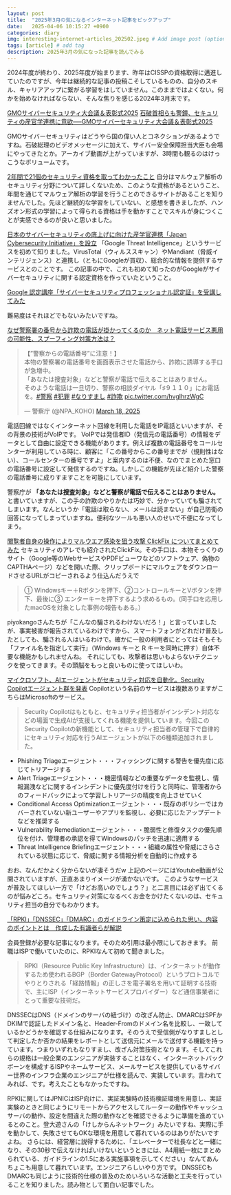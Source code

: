 ```yaml
---
layout: post
title:  "2025年3月の気になるインターネット記事をピックアップ"
date:   2025-04-06 10:15:27 +0900
categories: diary
img: interesting-internet-articles_202502.jpeg # Add image post (optional)
tags: [article] # add tag
description: 2025年3月の気になった記事を読んでみる
---
```


2024年度が終わり、2025年度が始まります、昨年はCISSPの資格取得に邁進していたのですが、今年は継続的な記事の投稿こそしているものの、自分のスキル、キャリアアップに繋がる学習をはしていません。このままではよくない。何かを始めなければならない、そんな焦りを感じる2024年3月末です。

[GMOサイバーセキュリティ大会議＆表彰式2025](https://www.gmo.jp/security/conference/2025/)
[石破首相らも警鐘、セキュリティの産官学連携に意欲──GMOサイバーセキュリティ大会議＆表彰式2025](https://enterprisezine.jp/news/detail/21582)

GMOサイバーセキュリティはどうやら国の偉い人とコネクションがあるようですね。石破総理のビデオメッセージに加えて、サイバー安全保障担当大臣も会場にやってきたとか。アーカイブ動画が上がっていますが、3時間も観るのはけっこうなボリュームです。

[2年間で21個のセキュリティ資格を取ってわかったこと](https://zenn.dev/the_art_of_nerd/articles/31c6958121404f)
自分はマルウェア解析のセキュリティ分野について詳しくないため、このような資格があるということ、年間を通じてマルウェア解析の学習を行うことのできるサイトがあることを知りませんでした。先ほど継続的な学習をしていない、と感想を書きましたが、ハンズオン形式の学習によって得られる資格は手を動かすことでスキルが身につくことが実感できるのが良いと思いました。

[日本のサイバーセキュリティの底上げに向けた産学官連携「Japan Cybersecurity Initiative」を設立](https://blog.google/intl/ja-jp/company-news/technology/cybersecurity-initiative/)
「Google Threat Intelligence」というサービスを初めて知りました。VirusTotal（ウィルススキャン）やMandiant（脅威インテリジェンス）と連携し（ともにGoogleが買収）、総合的な情報を提供するサービスとのことです。
この記事の中で、これも初めて知ったのがGoogleがサイバーセキュリティに関する認定資格を作っていたということ。

[Google 認定講座「サイバーセキュリティプロフェッショナル認定証」を受講してみた](https://ma-vericks.com/blog/cyber-security/)

難易度はそれほどでもないみたいですね。


[なぜ警察署の番号から詐欺の電話が掛かってくるのか　ネット電話サービス悪用の可能性、スプーフィング対策方法は？](https://www.itmedia.co.jp/mobile/articles/2503/19/news203.html)

<blockquote class="twitter-tweet"><p lang="ja" dir="ltr">【”警察からの電話番号”に注意！】<br>本物の警察署の電話番号を画面表示させた電話から、詐欺に誘導する手口が急増中。<br>「あなたは捜査対象」などと警察が電話で伝えることはありません。<br>そのような電話は一旦切り、警察の相談ダイヤル「♯９１１０」にお電話を。<a href="https://twitter.com/hashtag/%E8%AD%A6%E5%AF%9F?src=hash&amp;ref_src=twsrc%5Etfw">#警察</a> <a href="https://twitter.com/hashtag/%E7%8A%AF%E7%BD%AA?src=hash&amp;ref_src=twsrc%5Etfw">#犯罪</a> <a href="https://twitter.com/hashtag/%E3%81%AA%E3%82%8A%E3%81%99%E3%81%BE%E3%81%97?src=hash&amp;ref_src=twsrc%5Etfw">#なりすまし</a> <a href="https://twitter.com/hashtag/%E8%A9%90%E6%AC%BA?src=hash&amp;ref_src=twsrc%5Etfw">#詐欺</a> <a href="https://t.co/hvgIhrzWgC">pic.twitter.com/hvgIhrzWgC</a></p>&mdash; 警察庁 (@NPA_KOHO) <a href="https://twitter.com/NPA_KOHO/status/1901868670470488540?ref_src=twsrc%5Etfw">March 18, 2025</a></blockquote> <script async src="https://platform.twitter.com/widgets.js" charset="utf-8"></script>

電話回線ではなくインターネット回線を利用した電話をIP電話といいますが、その背景の技術がVoIPです。
VoIPでは発信者ID（発信元の電話番号）の情報をデータとして自由に設定できる機能があります。例えば複数の電話番号をコールセンターが利用している時に、顧客に「この番号からこの番号までが（規則性はない）、コールセンターの番号ですよ」と案内するのは不便、なのでまとめた窓口の電話番号に設定して発信するのですね。しかしこの機能が先ほど紹介した警察の電話番号に成りすますことを可能にしています。

警察庁が **「あなたは捜査対象」などと警察が電話で伝えることはありません。** と書いていますが、この手の詐欺のやりかたは巧妙で、分かっていても騙されてしまいます。なんというか「電話は取らない、メールは読まない」が自己防衛の回答になってしまっていますね。便利なツールも悪い人のせいで不便になってしまう。

[閲覧者自身の操作によりマルウエア感染を狙う攻撃 ClickFix についてまとめてみた](https://piyolog.hatenadiary.jp/entry/2025/03/27/022634)
セキュリティのアレでも紹介されたClickFix。その手口は、本物そっくりのサイト（Google等のWebサービスやPDFビューワなどのソフトウェア、偽物のCAPTHAページ）などを開いた際、クリップボードにマルウェアをダウンロードさせるURLがコピーされるよう仕込んだうえで

>① Windowsキー＋Rボタンを押下、②コントロールキーとVボタンを押下、最後に③ エンターキーを押下するよう求めるもの。(同手口を応用したmacOSを対象とした事例の報告もある。）

piyokangoさんたちが「こんなの騙されるわけないだろ！」と言っていましたが、事実被害が報告されているわけですから、スマートフォンがどれだけ普及したとしても、騙される人はいるわけで。確かに一般の利用者にとってはそもそも「ファイル名を指定して実行」（Windows キーと R キーを同時に押す）自体不要な機能かもしれませんね。
それにしても、攻撃者は思いもよらないテクニックを使ってきます。その頭脳をもっと良いものに使ってほしいわ。

[マイクロソフト、AIエージェントがセキュリティ対応を自動化。Security Copilotエージェント群を発表](https://www.publickey1.jp/blog/25/aisecurity_copilot.html)
Copilotという名前のサービスは複数ありますがこちらはMicrosoftのサービス。

> Security Copilotはもともと、セキュリティ担当者がインシデント対応などの場面で生成AIが支援してくれる機能を提供しています。今回このSecurity Copilotの新機能として、セキュリティ担当者の管理下で自律的にセキュリティ対応を行うAIエージェントが以下の6種類追加されました。

- Phishing Triageエージェント・・・フィッシングに関する警告を優先度に応じてトリアージする
- Alert Triageエージェント・・・機密情報などの重要なデータを監視し、情報漏洩などに関するインシデントに優先度付けを行うと同時に、管理者からのフィードバックによって学習しトリアージの精度を向上させていく
- Conditional Access Optimizationエージェント・・・既存のポリシーではカバーされていない新ユーザーやアプリを監視し、必要に応じたアップデートなどを推奨する
- Vulnerability Remediationエージェント・・・脆弱性と修復タスクの優先順位を付け、管理者の承認を得てWindowsのパッチを迅速に適用する
- Threat Intelligence Briefingエージェント・・・組織の属性や脅威にさらされている状態に応じて、脅威に関する情報分析を自動的に作成する

おお、なんだかよく分からないが凄そうだw
上記のページにはYoutube動画が公開されていますが、正直あまりイメージが湧かないです。
このようなサービスが普及してほしい一方で「けどお高いのでしょう？」と二言目には必ず出てくるのが悩みどころ。セキュリティ対策になるべくお金をかけたくないのは、セキュリティ担当の自分でもわかります。

[「RPKI」「DNSSEC」「DMARC」のガイドライン策定に込められた思い、内容のポイントとは　作成した有識者らが解説](https://atmarkit.itmedia.co.jp/ait/articles/2503/27/news002.html)

会員登録が必要な記事になります。そのため引用は最小限にしておきます。
前職はISPで働いていたのに、RPKIなんて初めて聞きました。

> RPKI（Resource Public Key Infrastructure）は、インターネットが動作するため使われるBGP（Border GatewayProtocol）というプロトコルでやりとりされる「経路情報」の正しさを電子署名を用いて証明する技術で、主にISP（インターネットサービスプロバイダー）など通信事業者にとって重要な技術だ。

DNSSECはDNS（ドメインのサーバの紐づけ）の改ざん防止、DMARCはSPFかDKIMで認証したドメイン名と、Header-Fromのドメイン名を比較し、一致しているかどうかを確認する仕組みになります。そのうえで受信側がなりすましとして判定したか否かの結果をレポートとして送信元にメールで送付する機能を持っています。つまりいずれもなりすまし、改ざん対策技術となります。そしてこれらの規格は一般企業のエンジニアが実装することはなく、インターネットバックボーンを構成するISPやネームサービス、メールサービスを提供しているサイバー世界のインフラ企業のエンジニアが仕様を読んで、実装しています。言われてみれば、です。考えたこともなかったですね。

RPKIに関してはJPNICはISP向けに、実証実験時の技術検証環境を用意し、実証実験のときと同じようにリモートからアクセスしてルーターの動作やキャッシュサーバの動作、設定を間違えた際の動作などを確認できるように準備を進めているとのこと。登大遊さんの「けしからんネットワーク」みたいですね、実際に手を動かして、失敗させてもOKな環境を用意して暮れているのはありがたいですよね。
さらには、経営層に説得するために、「エレベーターで社長などと一緒になり、その30秒で伝えなければいけないというときには、A4用紙一枚にまとめられている、ガイドラインの1.5にある実施事項を示してください」なんてあんちょこも用意して暮れています。エンジニアらしいやり方です。
DNSSECもDMARCも同じように技術的仕様の普及のためいろいろな活動と工夫を行っていることを知りました。読み物として面白い記事でした。
